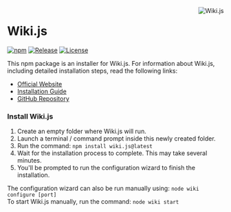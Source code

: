 <a href="https://github.com/Requarks/wiki">
    <img src="https://raw.githubusercontent.com/Requarks/wiki/master/assets/favicons/favicon-96x96.png" alt="Wiki.js" title="Wiki.js" align="right" />
</a>

# Wiki.js

[![npm](https://img.shields.io/npm/v/wiki.js.svg?style=flat-square)](https://github.com/Requarks)
[![Release](https://img.shields.io/github/release/Requarks/wiki.svg?style=flat-square&maxAge=3600)](https://github.com/Requarks/wiki/releases)
[![License](https://img.shields.io/badge/license-AGPLv3-blue.svg?style=flat-square)](https://github.com/requarks/wiki/blob/master/LICENSE)

This npm package is an installer for Wiki.js. For information about Wiki.js, including detailed installation steps, read the following links:

- [Official Website](https://wiki.requarks.io/)
- [Installation Guide](https://wiki.requarks.io/get-started.html)
- [GitHub Repository](https://github.com/Requarks/wiki)

### Install Wiki.js

1. Create an empty folder where Wiki.js will run.
2. Launch a terminal / command prompt inside this newly created folder.
3. Run the command: `npm install wiki.js@latest`
4. Wait for the installation process to complete. This may take several minutes.
5. You'll be prompted to run the configuration wizard to finish the installation.

The configuration wizard can also be run manually using: `node wiki configure [port]`  
To start Wiki.js manually, run the command: `node wiki start`
